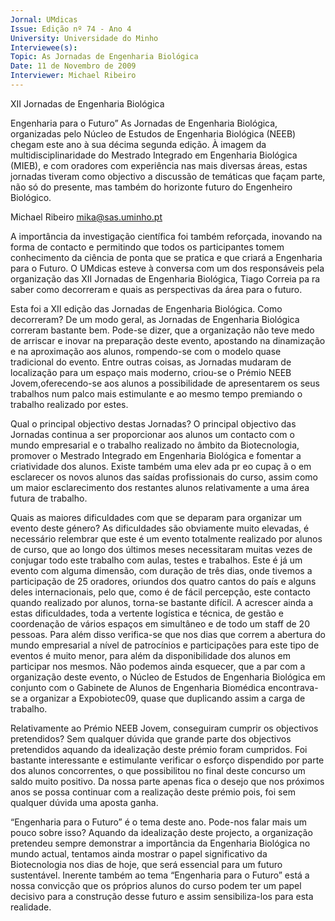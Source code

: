 ```yaml
---
Jornal: UMdicas
Issue: Edição nº 74 - Ano 4
University: Universidade do Minho
Interviewee(s): 
Topic: As Jornadas de Engenharia Biológica
Date: 11 de Novembro de 2009
Interviewer: Michael Ribeiro
---
```


XII Jornadas de Engenharia Biológica

Engenharia para o Futuro”
As Jornadas de Engenharia Biológica, organizadas pelo Núcleo de
Estudos de Engenharia Biológica (NEEB) chegam este ano à sua
décima segunda edição. À imagem da multidisciplinaridade do
Mestrado Integrado em Engenharia Biológica (MIEB), e com oradores com
experiência nas mais diversas áreas, estas jornadas tiveram como
objectivo a discussão de temáticas que façam parte, não só do presente,
mas também do horizonte futuro do Engenheiro Biológico.

Michael Ribeiro
mika@sas.uminho.pt

A importância da investigação
científica foi também reforçada,
inovando na forma de contacto e
permitindo que todos os
participantes tomem
conhecimento da ciência de ponta
que se pratica e que criará a
Engenharia para o Futuro.
O UMdicas esteve à conversa com
um dos responsáveis pela
organização das XII Jornadas de
Engenharia Biológica, Tiago
Correia pa ra saber como
decorreram e quais as
perspectivas da área para o futuro.

Esta foi a XII edição das Jornadas
de Engenharia Biológica. Como
decorreram?
De um modo geral, as Jornadas de
Engenharia Biológica correram
bastante bem. Pode-se dizer, que a
organização não teve medo de
arriscar e inovar na preparação
deste evento, apostando na
dinamização e na aproximação
aos alunos, rompendo-se com o
modelo quase tradicional do
evento. Entre outras coisas, as
Jornadas mudaram de localização
para um espaço mais moderno,
criou-se o Prémio NEEB
Jovem,oferecendo-se aos alunos
a possibilidade de apresentarem
os seus trabalhos num palco mais
estimulante e ao mesmo tempo
premiando o trabalho realizado por
estes.

Qual o principal objectivo destas
Jornadas?
O principal objectivo das Jornadas
continua a ser proporcionar aos
alunos um contacto com o mundo
empresarial e o trabalho realizado
no âmbito da Biotecnologia,
promover o Mestrado Integrado
em Engenharia Biológica e
fomentar a criatividade dos
alunos. Existe também uma
elev ada pr eo cupaç ã o em
esclarecer os novos alunos das
saídas profissionais do curso,
assim como um maior
esclarecimento dos restantes
alunos relativamente a uma área
futura de trabalho.

Quais as maiores dificuldades
com que se deparam para
organizar um evento deste
género?
As dificuldades são obviamente
muito elevadas, é necessário
relembrar que este é um evento
totalmente realizado por alunos de
curso, que ao longo dos últimos
meses necessitaram muitas
vezes de conjugar todo este
trabalho com aulas, testes e
trabalhos. Este é já um evento com
alguma dimensão, com duração
de três dias, onde tivemos a
participação de 25 oradores,
oriundos dos quatro cantos do
país e alguns deles internacionais,
pelo que, como é de fácil
percepção, este contacto quando
realizado por alunos, torna-se
bastante difícil. A acrescer ainda a
estas dificuldades, toda a vertente
logística e técnica, de gestão e
coordenação de vários espaços
em simultâneo e de todo um staff
de 20 pessoas. Para além disso
verifica-se que nos dias que
correm a abertura do mundo
empresarial a nível de patrocínios
e participações para este tipo de
eventos é muito menor, para além
da disponibilidade dos alunos em
participar nos mesmos.
Não podemos ainda esquecer, que
a par com a organização deste
evento, o Núcleo de Estudos de
Engenharia Biológica em conjunto
com o Gabinete de Alunos de
Engenharia Biomédica
encontrava-se a organizar a
Expobiotec09, quase que
duplicando assim a carga de
trabalho.

Relativamente ao Prémio NEEB
Jovem, conseguiram cumprir os
objectivos pretendidos?
Sem qualquer dúvida que grande
parte dos objectivos pretendidos
aquando da idealização deste
prémio foram cumpridos. Foi
bastante interessante e
estimulante verificar o esforço
dispendido por parte dos alunos
concorrentes, o que possibilitou
no final deste concurso um saldo
muito positivo. Da nossa parte
apenas fica o desejo que nos
próximos anos se possa continuar
com a realização deste prémio
pois, foi sem qualquer dúvida uma
aposta ganha.

“Engenharia para o Futuro” é o
tema deste ano. Pode-nos falar
mais um pouco sobre isso?
Aquando da idealização deste
projecto, a organização pretendeu
sempre demonstrar a importância
da Engenharia Biológica no mundo
actual, tentamos ainda mostrar o
papel significativo da
Biotecnologia nos dias de hoje, que
será essencial para um futuro
sustentável. Inerente também ao
tema “Engenharia para o Futuro”
está a nossa convicção que os
próprios alunos do curso podem
ter um papel decisivo para a
construção desse futuro e assim
sensibiliza-los para esta realidade.